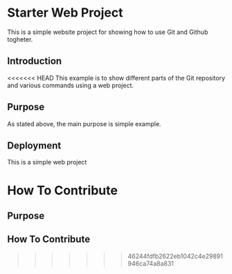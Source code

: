 # Starter Web Project

This is a simple website project
for showing how to use Git and Github togheter.

## Introduction

<<<<<<< HEAD
This example is to show different parts
of the Git repository and various commands
using a web project.



## Purpose

As stated above, the main purpose is simple example.

## Deployment

This is a simple web project

##
 How To Contribute
=======
## Purpose

## How To Contribute
>>>>>>> 46244fdfb2622eb1042c4e29891946ca74a8a831
